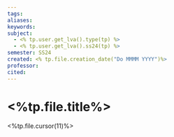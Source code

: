 ```yaml
---
tags: 
aliases: 
keywords: 
subject:
  - <% tp.user.get_lva().type(tp) %>
  - <% tp.user.get_lva().ss24(tp) %>
semester: SS24
created: <% tp.file.creation_date("Do MMMM YYYY")%>
professor: 
cited:
---
```

 

# <%tp.file.title%>

<%tp.file.cursor(11)%>
